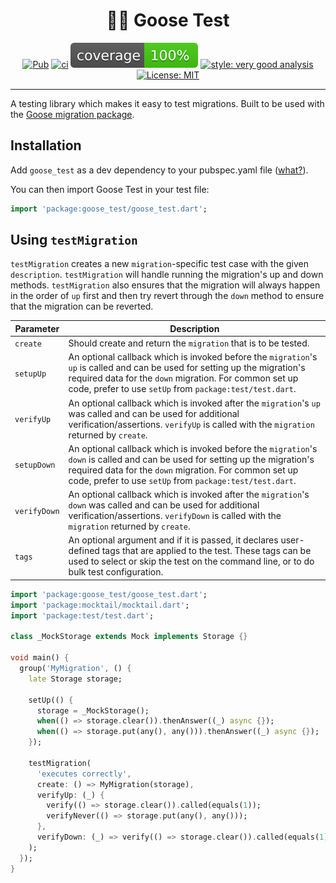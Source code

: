 <h1 align="center">🧪🪿 Goose Test</h1>

<p align="center">
<a href="https://pub.dev/packages/goose_test"><img src="https://img.shields.io/pub/v/goose_test.svg" alt="Pub"></a>
<a href="https://github.com//wolfenrain/goose/actions"><img src="https://github.com/wolfenrain/goose/actions/workflows/main.yaml/badge.svg" alt="ci"></a>
<a href="https://github.com//wolfenrain/goose/actions"><img src="https://raw.githubusercontent.com/wolfenrain/goose/main/coverage_badge.svg" alt="coverage"></a>
<a href="https://pub.dev/packages/very_good_analysis"><img src="https://img.shields.io/badge/style-very_good_analysis-B22C89.svg" alt="style: very good analysis"></a>
<a href="https://opensource.org/licenses/MIT"><img src="https://img.shields.io/badge/license-MIT-purple.svg" alt="License: MIT"></a>
</p>

---

A testing library which makes it easy to test migrations. Built to be used with the [Goose migration package](https://pub.dev/packages/goose).

## Installation

Add `goose_test` as a dev dependency to your pubspec.yaml file ([what?](https://flutter.io/using-packages/)).

You can then import Goose Test in your test file:

```dart
import 'package:goose_test/goose_test.dart';
```

## Using `testMigration`

`testMigration` creates a new `migration`-specific test case with the given `description`. `testMigration` will handle running the migration's up and down methods. `testMigration` also ensures that the migration will always happen in the order of `up` first and then try revert through the `down` method to ensure that the migration can be reverted.

| Parameter | Description |
| --------- | ----------- |
| `create`  | Should create and return the `migration` that is to be tested. |
| `setupUp` | An optional callback which is invoked before the `migration`'s `up` is called and can be used for setting up the migration's required data for the `down` migration. For common set up code, prefer to use `setUp` from `package:test/test.dart`. |
| `verifyUp` | An optional callback which is invoked after the `migration`'s `up` was called and can be used for additional verification/assertions. `verifyUp` is called with the `migration` returned by `create`. |
| `setupDown` | An optional callback which is invoked before the `migration`'s `down` is called and can be used for setting up the migration's required data for the `down` migration. For common set up code, prefer to use `setUp` from `package:test/test.dart`. |
| `verifyDown` | An optional callback which is invoked after the `migration`'s `down` was called and can be used for additional verification/assertions. `verifyDown` is called with the `migration` returned by `create`. |
| `tags` | An optional argument and if it is passed, it declares user-defined tags that are applied to the test. These tags can be used to select or skip the test on the command line, or to do bulk test configuration. |

```dart
import 'package:goose_test/goose_test.dart';
import 'package:mocktail/mocktail.dart';
import 'package:test/test.dart';

class _MockStorage extends Mock implements Storage {}

void main() {
  group('MyMigration', () {
    late Storage storage;

    setUp(() {
      storage = _MockStorage();
      when(() => storage.clear()).thenAnswer((_) async {});
      when(() => storage.put(any(), any())).thenAnswer((_) async {});
    });

    testMigration(
      'executes correctly',
      create: () => MyMigration(storage),
      verifyUp: (_) {
        verify(() => storage.clear()).called(equals(1));
        verifyNever(() => storage.put(any(), any()));
      },
      verifyDown: (_) => verify(() => storage.clear()).called(equals(1)),
    );
  });
}
